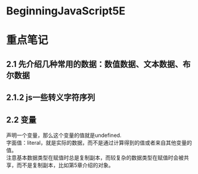 # BeginningJavaScript5E
# 重点笔记
## 2.1 先介绍几种常用的数据：数值数据、文本数据、布尔数据
## 2.1.2 js一些转义字符序列
## 2.2 变量
声明一个变量，那么这个变量的值就是undefined.<br>
字面值：literal，就是实际的数据，而不是通过计算得到的值或者来自其他变量的值。<br>
注意基本数据类型在赋值时总是复制副本，而较复杂的数据类型在赋值时会被共享，而不是复制副本，比如第5章介绍的对象。

